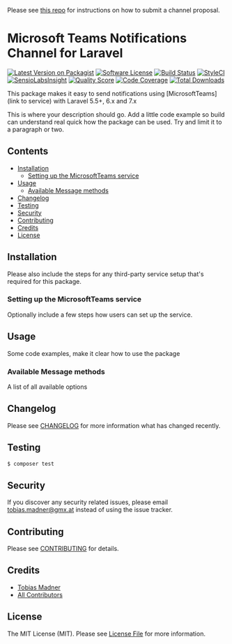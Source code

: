 Please see [this repo](https://github.com/laravel-notification-channels/channels) for instructions on how to submit a channel proposal.

# Microsoft Teams Notifications Channel for Laravel

[![Latest Version on Packagist](https://img.shields.io/packagist/v/laravel-notification-channels/teams.svg?style=flat-square)](https://packagist.org/packages/laravel-notification-channels/teams)
[![Software License](https://img.shields.io/badge/license-MIT-brightgreen.svg?style=flat-square)](LICENSE.md)
[![Build Status](https://img.shields.io/travis/laravel-notification-channels/teams/master.svg?style=flat-square)](https://travis-ci.org/laravel-notification-channels/teams)
[![StyleCI](https://styleci.io/repos/:style_ci_id/shield)](https://styleci.io/repos/:style_ci_id)
[![SensioLabsInsight](https://img.shields.io/sensiolabs/i/:sensio_labs_id.svg?style=flat-square)](https://insight.sensiolabs.com/projects/:sensio_labs_id)
[![Quality Score](https://img.shields.io/scrutinizer/g/laravel-notification-channels/teams.svg?style=flat-square)](https://scrutinizer-ci.com/g/laravel-notification-channels/teams)
[![Code Coverage](https://img.shields.io/scrutinizer/coverage/g/laravel-notification-channels/teams/master.svg?style=flat-square)](https://scrutinizer-ci.com/g/laravel-notification-channels/teams/?branch=master)
[![Total Downloads](https://img.shields.io/packagist/dt/laravel-notification-channels/teams.svg?style=flat-square)](https://packagist.org/packages/laravel-notification-channels/teams)

This package makes it easy to send notifications using [MicrosoftTeams](link to service) with Laravel 5.5+, 6.x and 7.x

This is where your description should go. Add a little code example so build can understand real quick how the package can be used. Try and limit it to a paragraph or two.

## Contents

- [Installation](#installation)
	- [Setting up the MicrosoftTeams service](#setting-up-the-MicrosoftTeams-service)
- [Usage](#usage)
	- [Available Message methods](#available-message-methods)
- [Changelog](#changelog)
- [Testing](#testing)
- [Security](#security)
- [Contributing](#contributing)
- [Credits](#credits)
- [License](#license)


## Installation

Please also include the steps for any third-party service setup that's required for this package.

### Setting up the MicrosoftTeams service

Optionally include a few steps how users can set up the service.

## Usage

Some code examples, make it clear how to use the package

### Available Message methods

A list of all available options

## Changelog

Please see [CHANGELOG](CHANGELOG.md) for more information what has changed recently.

## Testing

``` bash
$ composer test
```

## Security

If you discover any security related issues, please email tobias.madner@gmx.at instead of using the issue tracker.

## Contributing

Please see [CONTRIBUTING](CONTRIBUTING.md) for details.

## Credits

- [Tobias Madner](https://github.com/Tob0t)
- [All Contributors](../../contributors)

## License

The MIT License (MIT). Please see [License File](LICENSE.md) for more information.

